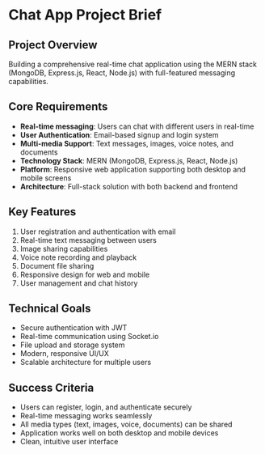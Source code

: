 # Chat App Project Brief

## Project Overview
Building a comprehensive real-time chat application using the MERN stack (MongoDB, Express.js, React, Node.js) with full-featured messaging capabilities.

## Core Requirements
- **Real-time messaging**: Users can chat with different users in real-time
- **User Authentication**: Email-based signup and login system
- **Multi-media Support**: Text messages, images, voice notes, and documents
- **Technology Stack**: MERN (MongoDB, Express.js, React, Node.js)
- **Platform**: Responsive web application supporting both desktop and mobile screens
- **Architecture**: Full-stack solution with both backend and frontend

## Key Features
1. User registration and authentication with email
2. Real-time text messaging between users
3. Image sharing capabilities
4. Voice note recording and playback
5. Document file sharing
6. Responsive design for web and mobile
7. User management and chat history

## Technical Goals
- Secure authentication with JWT
- Real-time communication using Socket.io
- File upload and storage system
- Modern, responsive UI/UX
- Scalable architecture for multiple users

## Success Criteria
- Users can register, login, and authenticate securely
- Real-time messaging works seamlessly
- All media types (text, images, voice, documents) can be shared
- Application works well on both desktop and mobile devices
- Clean, intuitive user interface
